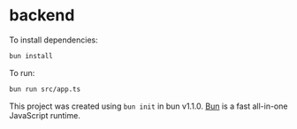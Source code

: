 # backend

To install dependencies:

```bash
bun install
```

To run:

```bash
bun run src/app.ts
```

This project was created using `bun init` in bun v1.1.0. [Bun](https://bun.sh) is a fast all-in-one JavaScript runtime.
